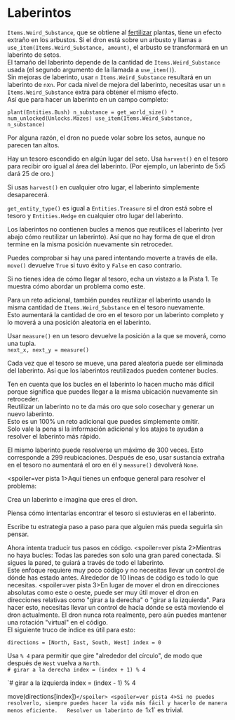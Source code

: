 # Laberintos
`Items.Weird_Substance`, que se obtiene al [fertilizar](docs/unlocks/fertilizer.md) plantas, tiene un efecto extraño en los arbustos. Si el dron está sobre un arbusto y llamas a `use_item(Items.Weird_Substance, amount)`, el arbusto se transformará en un laberinto de setos.  
El tamaño del laberinto depende de la cantidad de `Items.Weird_Substance` usada (el segundo argumento de la llamada a `use_item()`).  
Sin mejoras de laberinto, usar `n` `Items.Weird_Substance` resultará en un laberinto de `n`x`n`. Por cada nivel de mejora del laberinto, necesitas usar un `n` `Items.Weird_Substance` extra para obtener el mismo efecto.  
Así que para hacer un laberinto en un campo completo:

`plant(Entities.Bush)
n_substance = get_world_size() * num_unlocked(Unlocks.Mazes)
use_item(Items.Weird_Substance, n_substance)`

Por alguna razón, el dron no puede volar sobre los setos, aunque no parecen tan altos.

Hay un tesoro escondido en algún lugar del seto. Usa `harvest()` en el tesoro para recibir oro igual al área del laberinto. (Por ejemplo, un laberinto de 5x5 dará 25 de oro.)

Si usas `harvest()` en cualquier otro lugar, el laberinto simplemente desaparecerá.

`get_entity_type()` es igual a `Entities.Treasure` si el dron está sobre el tesoro y `Entities.Hedge` en cualquier otro lugar del laberinto.

Los laberintos no contienen bucles a menos que reutilices el laberinto (ver abajo cómo reutilizar un laberinto). Así que no hay forma de que el dron termine en la misma posición nuevamente sin retroceder.

Puedes comprobar si hay una pared intentando moverte a través de ella.  
`move()` devuelve `True` si tuvo éxito y `False` en caso contrario.

Si no tienes idea de cómo llegar al tesoro, echa un vistazo a la Pista 1. Te muestra cómo abordar un problema como este.

Para un reto adicional, también puedes reutilizar el laberinto usando la misma cantidad de `Items.Weird_Substance` en el tesoro nuevamente.  
Esto aumentará la cantidad de oro en el tesoro por un laberinto completo y lo moverá a una posición aleatoria en el laberinto.

Usar `measure()` en un tesoro devuelve la posición a la que se moverá, como una tupla.  
`next_x, next_y = measure()`

Cada vez que el tesoro se mueve, una pared aleatoria puede ser eliminada del laberinto. Así que los laberintos reutilizados pueden contener bucles.

Ten en cuenta que los bucles en el laberinto lo hacen mucho más difícil porque significa que puedes llegar a la misma ubicación nuevamente sin retroceder.  
Reutilizar un laberinto no te da más oro que solo cosechar y generar un nuevo laberinto.  
Esto es un 100% un reto adicional que puedes simplemente omitir.  
Solo vale la pena si la información adicional y los atajos te ayudan a resolver el laberinto más rápido.

El mismo laberinto puede resolverse un máximo de 300 veces. Esto corresponde a 299 reubicaciones. Después de eso, usar sustancia extraña en el tesoro no aumentará el oro en él y `measure()` devolverá `None`.

<spoiler=ver pista 1>Aquí tienes un enfoque general para resolver el problema:

Crea un laberinto e imagina que eres el dron.

Piensa cómo intentarías encontrar el tesoro si estuvieras en el laberinto.

Escribe tu estrategia paso a paso para que alguien más pueda seguirla sin pensar.

Ahora intenta traducir tus pasos en código.
</spoiler>
<spoiler=ver pista 2>Mientras no haya bucles: Todas las paredes son solo una gran pared conectada. Si sigues la pared, te guiará a través de todo el laberinto.  
Este enfoque requiere muy poco código y no necesitas llevar un control de dónde has estado antes. Alrededor de 10 líneas de código es todo lo que necesitas.</spoiler>
<spoiler=ver pista 3>En lugar de mover el dron en direcciones absolutas como este o oeste, puede ser muy útil mover el dron en direcciones relativas como "girar a la derecha" o "girar a la izquierda". Para hacer esto, necesitas llevar un control de hacia dónde se está moviendo el dron actualmente. El dron nunca rota realmente, pero aún puedes mantener una rotación "virtual" en el código.  
El siguiente truco de índice es útil para esto:

`directions = [North, East, South, West]
index = 0`

Usa `% 4` para permitir que gire "alrededor del círculo", de modo que después de `West` vuelva a `North`.  
`# girar a la derecha
index = (index + 1) % 4`

`# girar a la izquierda
index = (index - 1) % 4

move(directions[index])`</spoiler>
<spoiler=ver pista 4>Si no puedes resolverlo, siempre puedes hacer la vida más fácil y hacerlo de manera menos eficiente.  
Resolver un laberinto de `1`x`1` es trivial.</spoiler>